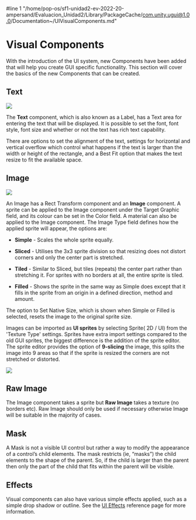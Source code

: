 #line 1 "/home/pop-os/sf1-unidad2-ev-2022-20-ampersand/Evaluacion_Unidad2/Library/PackageCache/com.unity.ugui@1.0.0/Documentation~/UIVisualComponents.md"
# Visual Components

With the introduction of the UI system, new Components have been added that will help you create GUI specific functionality. This section will cover the basics of the new Components that can be created.

## Text

![](images/UI_TextInspector.png)

The **Text** component, which is also known as a Label, has a Text area for entering the text that will be displayed. It is possible to set the font, font style, font size and whether or not the text has rich text capability.

There are options to set the alignment of the text, settings for horizontal and vertical overflow which control what happens if the text is larger than the width or height of the rectangle, and a Best Fit option that makes the text resize to fit the available space.

## Image

![](images/UI_ImageInspector.png)

An Image has a Rect Transform component and an **Image** component. A sprite can be applied to the Image component under the Target Graphic field, and its colour can be set in the Color field. A material can also be applied to the Image component. The Image Type field defines how the applied sprite will appear, the options are:

* **Simple** - Scales the whole sprite equally.

* **Sliced** - Utilises the 3x3 sprite division so that resizing does not distort corners and only the center part is stretched.

* **Tiled** - Similar to Sliced, but tiles (repeats) the center part rather than stretching it. For sprites with no borders at all, the entire sprite is tiled.

* **Filled** - Shows the sprite in the same way as Simple does except that it fills in the sprite from an origin in a defined direction, method and amount.

The option to Set Native Size, which is shown when Simple or Filled is selected, resets the image to the original sprite size.

Images can be imported as **UI sprites** by selecting Sprite( 2D / UI) from the 'Texture Type' settings. Sprites have extra import settings compared to the old GUI sprites, the biggest difference is the addition of the sprite editor. The sprite editor provides the option of **9-slicing** the image, this splits the image into 9 areas so that if the sprite is resized the corners are not stretched or distorted.

![](images/UI_SpriteEditor.png)

## Raw Image

The Image component takes a sprite but **Raw Image** takes a texture (no borders etc). Raw Image should only be used if necessary otherwise Image will be suitable in the majority of cases.

## Mask

A Mask is not a visible UI control but rather a way to modify the appearance of a control’s child elements. The mask restricts (ie, “masks”) the child elements to the shape of the parent. So, if the child is larger than the parent then only the part of the child that fits within the parent will be visible.

## Effects

Visual components can also have various simple effects applied, such as a simple drop shadow or outline. See the [UI Effects](comp-UIEffects.md) reference page for more information.
